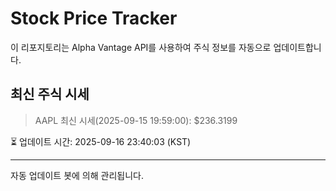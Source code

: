
# Stock Price Tracker

이 리포지토리는 Alpha Vantage API를 사용하여 주식 정보를 자동으로 업데이트합니다.

## 최신 주식 시세
> AAPL 최신 시세(2025-09-15 19:59:00): $236.3199

⏳ 업데이트 시간: 2025-09-16 23:40:03 (KST)

---
자동 업데이트 봇에 의해 관리됩니다.
